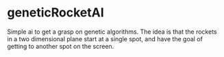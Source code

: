 # geneticRocketAI
Simple ai to get a grasp on genetic algorithms. The idea is that the rockets in a two dimensional plane start at a single spot, and have the goal of getting to another spot on the screen.
